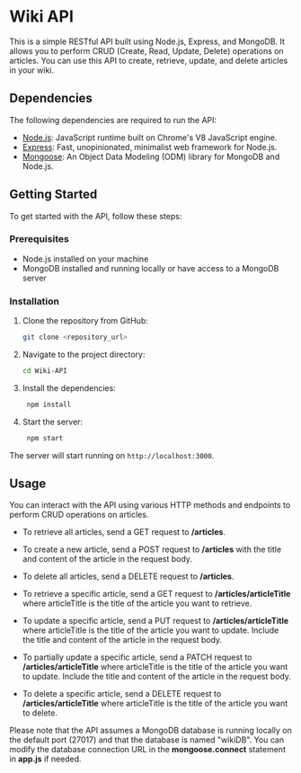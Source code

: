 # Wiki API

This is a simple RESTful API built using Node.js, Express, and MongoDB. It allows you to perform CRUD (Create, Read, Update, Delete) operations on articles. You can use this API to create, retrieve, update, and delete articles in your wiki.

## Dependencies

The following dependencies are required to run the API:

- [Node.js](https://nodejs.org): JavaScript runtime built on Chrome's V8 JavaScript engine.
- [Express](https://expressjs.com): Fast, unopinionated, minimalist web framework for Node.js.
- [Mongoose](https://mongoosejs.com): An Object Data Modeling (ODM) library for MongoDB and Node.js.

## Getting Started

To get started with the API, follow these steps:

### Prerequisites

- Node.js installed on your machine
- MongoDB installed and running locally or have access to a MongoDB server

### Installation

1. Clone the repository from GitHub:

   ```bash
   git clone <repository_url>
   ```

2. Navigate to the project directory:

   ```bash
   cd Wiki-API
   ```

3. Install the dependencies:

   ```bash
    npm install
    ```
4. Start the server:

   ```bash
    npm start
    ```
The server will start running on `http://localhost:3000`.

## Usage

You can interact with the API using various HTTP methods and endpoints to perform CRUD operations on articles.

- To retrieve all articles, send a GET request to __/articles__.

- To create a new article, send a POST request to __/articles__ with the title and content of the article in the request body.

- To delete all articles, send a DELETE request to __/articles__.

- To retrieve a specific article, send a GET request to __/articles/articleTitle__ where articleTitle is the title of the article you want to retrieve.

- To update a specific article, send a PUT request to __/articles/articleTitle__ where articleTitle is the title of the article you want to update. Include the title and content of the article in the request body.

- To partially update a specific article, send a PATCH request to __/articles/articleTitle__ where articleTitle is the title of the article you want to update. Include the title and content of the article in the request body.

- To delete a specific article, send a DELETE request to __/articles/articleTitle__ where articleTitle is the title of the article you want to delete.

Please note that the API assumes a MongoDB database is running locally on the default port (27017) and that the database is named "wikiDB". You can modify the database connection URL in the __mongoose.connect__ statement in __app.js__ if needed.